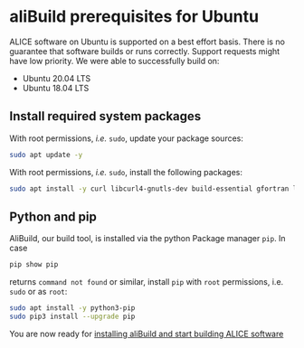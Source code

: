 aliBuild prerequisites for Ubuntu
=================================

<!-- Dockerfile UPLOAD_NAME alisw/o2-ubuntu1804 -->
<!-- Dockerfile FROM ubuntu:18.04 -->
<!-- Dockerfile RUN export DEBIAN_FRONTEND=noninteractive -->
<!-- Dockerfile RUN export DEBIAN_NONINTERACTIVE_SEEN=true -->
<!-- Dockerfile RUN apt update -y -->
<!-- Dockerfile RUN apt install -y sudo -->
<!-- Dockerfile RUN echo -e "13\n33" | apt install -y tzdata -->
<!-- Dockerfile RUN test `cat /etc/timezone` = Etc/UTC -->
ALICE software on Ubuntu is supported on a best effort basis. There is no guarantee that software builds or runs correctly. Support requests might have low priority. We were able to successfully build on:

* Ubuntu 20.04 LTS
* Ubuntu 18.04 LTS

## Install required system packages

With root permissions, _i.e._ `sudo`, update your package sources:


<!-- Dockerfile RUN_INLINE -->
```bash
sudo apt update -y
```

With root permissions, _i.e._ `sudo`, install the following packages:

<!-- Dockerfile RUN_INLINE -->
```bash
sudo apt install -y curl libcurl4-gnutls-dev build-essential gfortran libmysqlclient-dev xorg-dev libglu1-mesa-dev libfftw3-dev libxml2-dev git unzip autoconf automake autopoint texinfo gettext libtool libtool-bin pkg-config bison flex libperl-dev libbz2-dev swig liblzma-dev libnanomsg-dev rsync lsb-release unzip environment-modules libglfw3-dev libtbb-dev python3-venv libncurses-dev
```

## Python and pip
AliBuild, our build tool, is installed via the python Package manager `pip`.
In case
```bash
pip show pip
```
returns `command not found` or similar, install `pip` with `root` permissions, i.e. `sudo` or as `root`:

<!-- Dockerfile RUN_INLINE -->
```bash
sudo apt install -y python3-pip
sudo pip3 install --upgrade pip
```

You are now ready for [installing aliBuild and start building ALICE
software](README.md#get-or-upgrade-alibuild)

<!-- Dockerfile RUN apt install -y vim-nox emacs-nox -->
<!-- Dockerfile RUN apt clean -y -->
<!-- Dockerfile RUN pip install alibuild -->
<!-- Dockerfile RUN mkdir /lustre /cvmfs -->
<!-- Dockerfile ENTRYPOINT ["/bin/bash"] -->
